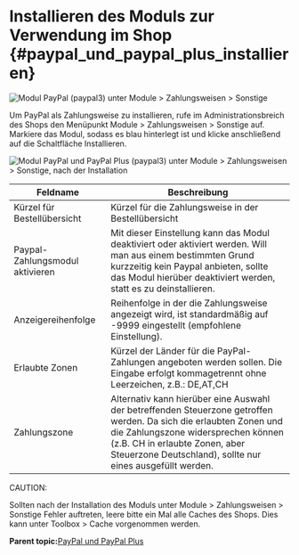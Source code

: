 # Installieren des Moduls zur Verwendung im Shop {#paypal_und_paypal_plus_installieren}

![](Bilder/Abb205_ModulPayPalPaypal3UnterModuleZahlungsweisen.png "Modul PayPal (paypal3) unter Module > Zahlungsweisen >
      Sonstige")

Um PayPal als Zahlungsweise zu installieren, rufe im Administrationsbreich des Shops den Menüpunkt Module \> Zahlungsweisen \> Sonstige auf. Markiere das Modul, sodass es blau hinterlegt ist und klicke anschließend auf die Schaltfläche Installieren.

![](Bilder/pp3_bearbeiten.png "Modul PayPal und PayPal Plus (paypal3) unter Module >
      Zahlungsweisen > Sonstige, nach der Installation")

|Feldname|Beschreibung|
|--------|------------|
|Kürzel für Bestellübersicht|Kürzel für die Zahlungsweise in der Bestellübersicht|
|Paypal-Zahlungsmodul aktivieren|Mit dieser Einstellung kann das Modul deaktiviert oder aktiviert werden. Will man aus einem bestimmten Grund kurzzeitig kein Paypal anbieten, sollte das Modul hierüber deaktiviert werden, statt es zu deinstallieren.|
|Anzeigereihenfolge|Reihenfolge in der die Zahlungsweise angezeigt wird, ist standardmäßig auf -9999 eingestellt \(empfohlene Einstellung\).|
|Erlaubte Zonen|Kürzel der Länder für die PayPal-Zahlungen angeboten werden sollen. Die Eingabe erfolgt kommagetrennt ohne Leerzeichen, z.B.: DE,AT,CH|
|Zahlungszone|Alternativ kann hierüber eine Auswahl der betreffenden Steuerzone getroffen werden. Da sich die erlaubten Zonen und die Zahlungszone widersprechen können \(z.B. CH in erlaubte Zonen, aber Steuerzone Deutschland\), sollte nur eines ausgefüllt werden.|

CAUTION:

Sollten nach der Installation des Moduls unter Module \> Zahlungsweisen \> Sonstige Fehler auftreten, leere bitte ein Mal alle Caches des Shops. Dies kann unter Toolbox \> Cache vorgenommen werden.

**Parent topic:**[PayPal und PayPal Plus](14_3_PayPal_und_PayPal_Plus.md)

